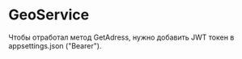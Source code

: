 # GeoService
Чтобы отработал метод GetAdress, нужно добавить JWT токен в appsettings.json ("Bearer").
